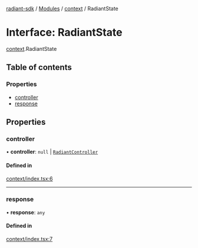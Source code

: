 [radiant-sdk](../README.md) / [Modules](../modules.md) / [context](../modules/context.md) / RadiantState

# Interface: RadiantState

[context](../modules/context.md).RadiantState

## Table of contents

### Properties

- [controller](context.RadiantState.md#controller)
- [response](context.RadiantState.md#response)

## Properties

### controller

• **controller**: ``null`` \| [`RadiantController`](../classes/controller.RadiantController.md)

#### Defined in

[context/index.tsx:6](https://github.com/radiant-labs/radiant/blob/11e8e99/sdk/web/src/context/index.tsx#L6)

___

### response

• **response**: `any`

#### Defined in

[context/index.tsx:7](https://github.com/radiant-labs/radiant/blob/11e8e99/sdk/web/src/context/index.tsx#L7)
